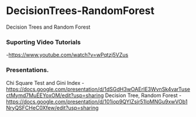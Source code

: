 # DecisionTrees-RandomForest
Decision Trees and Random Forest

### Suporting Video Tutorials
-https://www.youtube.com/watch?v=wPqtzj5VZus


### Presentations. 
Chi Square Test and Gini Index - https://docs.google.com/presentation/d/1dSGdH3wOAErIE3WvnSk4varTusectMymd7MuEEYoxOM/edit?usp=sharing
Decision Tree, Random Forest - https://docs.google.com/presentation/d/101iop9QYIZsjr51IoMNGu9xwVOb1NryQSFCHeC0Xfew/edit?usp=sharing
